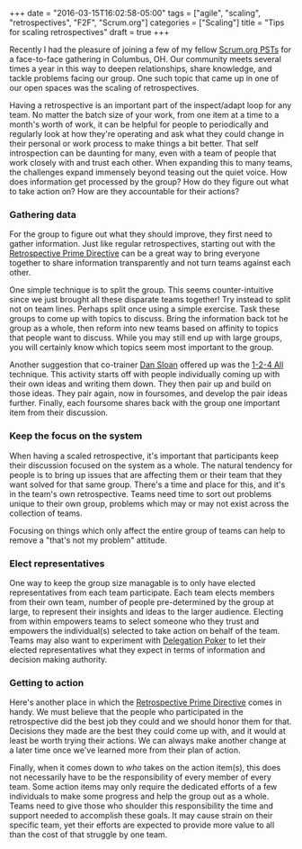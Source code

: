 +++
date = "2016-03-15T16:02:58-05:00"
tags = ["agile", "scaling", "retrospectives", "F2F", "Scrum.org"]
categories = ["Scaling"]
title = "Tips for scaling retrospectives"
draft = true
+++

Recently I had the pleasure of joining a few of my fellow [Scrum.org PSTs][1] for a face-to-face gathering in Columbus, OH.  Our community meets several times a year in this way to deepen relationships, share knowledge, and tackle problems facing our group.  One such topic that came up in one of our open spaces was the scaling of retrospectives.

Having a retrospective is an important part of the inspect/adapt loop for any team.  No matter the batch size of your work, from one item at a time to a month's worth of work, it can be helpful for people to periodically and regularly look at how they're operating and ask what they could change in their personal or work process to make things a bit better.  That self introspection can be daunting for many, even with a team of people that work closely with and trust each other.  When expanding this to many teams, the challenges expand immensely beyond teasing out the quiet voice.  How does information get processed by the group?  How do they figure out what to take action on?  How are they accountable for their actions?

### Gathering data
For the group to figure out what they should improve, they first need to gather information.  Just like regular retrospectives, starting out with the [Retrospective Prime Directive][2] can be a great way to bring everyone together to share information transparently and not turn teams against each other.

One simple technique is to split the group.  This seems counter-intuitive since we just brought all these disparate teams together!  Try instead to split not on team lines.  Perhaps split once using a simple exercise.  Task these groups to come up with topics to discuss.  Bring the information back tot he group as a whole, then reform into new teams based on affinity to topics that people want to discuss.  While you may still end up with large groups, you will certainly know which topics seem most important to the group.

Another suggestion that co-trainer [Dan Sloan][3] offered up was the [1-2-4 All][4] technique.  This activity starts off with people individually coming up with their own ideas and writing them down.  They then pair up and build on those ideas.  They pair again, now in foursomes, and develop the pair ideas further.  Finally, each foursome shares back with the group one important item from their discussion.

### Keep the focus on the system
When having a scaled retrospective, it's important that participants keep their discussion focused on the system as a whole.  The natural tendency for people is to bring up issues that are affecting them or their team that they want solved for that same group.  There's a time and place for this, and it's in the team's own retrospective.  Teams need time to sort out problems unique to their own group, problems which may or may not exist across the collection of teams.

Focusing on things which only affect the entire group of teams can help to remove a "that's not my problem" attitude.

### Elect representatives
One way to keep the group size managable is to only have elected representatives from each team participate.  Each team elects members from their own team, number of people pre-determined by the group at large, to represent their insights and ideas to the larger audience.  Electing from within empowers teams to select someone who they trust and empowers the individual(s) selected to take action on behalf of the team.  Teams may also want to experiment with [Delegation Poker][5] to let their elected representatives what they expect in terms of information and decision making authority.

### Getting to action
Here's another place in which the [Retrospective Prime Directive][2] comes in handy.  We must believe that the people who participated in the retrospective did the best job they could and we should honor them for that.  Decisions they made are the best they could come up with, and it would at least be worth trying their actions.  We can always make another change at a later time once we've learned more from their plan of action.

Finally, when it comes down to *who* takes on the action item(s), this does not necessarily have to be the responsibility of every member of every team.  Some action items may only require the dedicated efforts of a few individuals to make some progress and help the group out as a whole.  Teams need to give those who shoulder this responsibility the time and support needed to accomplish these goals.  It may cause strain on their specific team, yet their efforts are expected to provide more value to all than the cost of that struggle by one team. 

[1]: https://www.scrum.org/Find-a-Scrum-Trainer
[2]: http://www.retrospectives.com/pages/retroPrimeDirective.html
[3]: http://blog.scrum.org/about-the-blog/dan-sloan/
[4]: http://www.liberatingstructures.com/1-1-2-4-all/
[5]: https://management30.com/product/delegation-poker/